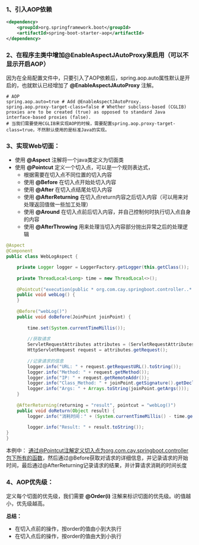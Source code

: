### 1、引入AOP依赖
```xml
<dependency>
    <groupId>org.springframework.boot</groupId>
    <artifactId>spring-boot-starter-aop</artifactId>
</dependency>
```

### 2、在程序主类中增加@EnableAspectJAutoProxy来启用（可以不显示开启AOP）
因为在全局配置文件中，只要引入了AOP依赖后，spring.aop.auto属性默认是开启的，也就默认已经增加了 **@EnableAspectJAutoProxy** 注解。
```properties
# AOP
spring.aop.auto=true # Add @EnableAspectJAutoProxy.
spring.aop.proxy-target-class=false # Whether subclass-based (CGLIB) proxies are to be created (true) as opposed to standard Java interface-based proxies (false).
# 当我们需要使用CGLIB来实现AOP的时候，需要配置spring.aop.proxy-target-class=true，不然默认使用的是标准Java的实现。
```
	
### 3、实现Web切面：
* 使用 **@Aspect** 注解将一个java类定义为切面类
* 使用 **@Pointcut** 定义一个切入点，可以是一个规则表达式，
	* 根据需要在切入点不同位置的切入内容
	* 使用 **@Before** 在切入点开始处切入内容
	* 使用 **@After** 在切入点结尾处切入内容
	* 使用 **@AfterReturning** 在切入点return内容之后切入内容（可以用来对处理返回值做一些加工处理）
	* 使用 **@Around** 在切入点前后切入内容，并自己控制何时执行切入点自身的内容
	* 使用 **@AfterThrowing** 用来处理当切入内容部分抛出异常之后的处理逻辑

```java
@Aspect
@Component
public class WebLogAspect {

	private Logger logger = LoggerFactory.getLogger(this.getClass());
	
	private ThreadLocal<Long> time = new ThreadLocal<>();
	
	@Pointcut("execution(public * org.com.cay.springboot.controller..*.*(..))")
	public void webLog() {
	}
	
	@Before("webLog()")
	public void doBefore(JoinPoint joinPoint) {
	
	    time.set(System.currentTimeMillis());
	
	    //获取请求
	    ServletRequestAttributes attributes = (ServletRequestAttributes) RequestContextHolder.getRequestAttributes();
	    HttpServletRequest request = attributes.getRequest();
	
	    //记录请求的信息
	    logger.info("URL: " + request.getRequestURL().toString());
	    logger.info("Method: " + request.getMethod());
	    logger.info("IP: " + request.getRemoteAddr());
	    logger.info("Class_Method: " + joinPoint.getSignature().getDeclaringTypeName() + "." + joinPoint.getSignature().getName());
	    logger.info("Args: " + Arrays.toString(joinPoint.getArgs()));
	}
	
	@AfterReturning(returning = "result", pointcut = "webLog()")
	public void doReturn(Object result) {
	    logger.info("消耗时间：" + (System.currentTimeMillis() - time.get()));
	
	    logger.info("Result: " + result.toString());
}
}
```
本例中：
	通过@Pointcut注解定义切入点为org.com.cay.springboot.controller包下所有的函数，然后通过@Before获取对请求的详细信息，并记录请求的开始时间，最后通过@AfterReturning记录请求的结果，并计算请求消耗的时间长度

### 4、AOP优先级：
定义每个切面的优先级，我们需要 **@Order(i)** 注解来标识切面的优先级。i的值越小，优先级越高。


**总结：**
* 在切入点前的操作，按order的值由小到大执行
* 在切入点后的操作，按order的值由大到小执行
